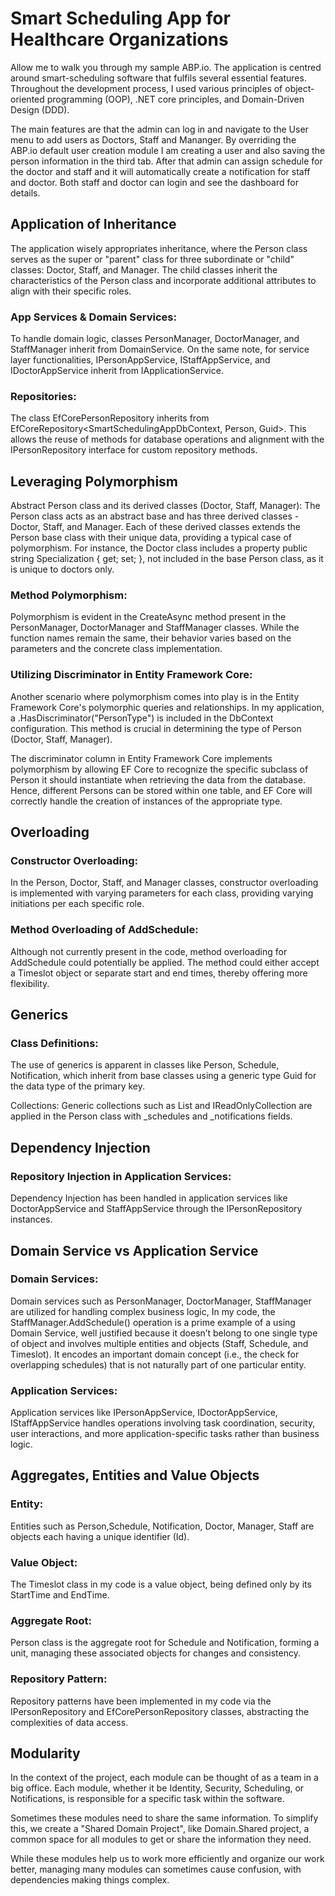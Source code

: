 # Smart Scheduling App for Healthcare Organizations
Allow me to walk you through my sample ABP.io. The application is centred around smart-scheduling software that fulfils several essential features. Throughout the development process, I used various principles of object-oriented programming (OOP), .NET core principles, and Domain-Driven Design (DDD).

The main features are that the admin can log in and navigate to the User menu to add users as Doctors, Staff and Mananger. By overriding the ABP.io default user creation module I am creating a user and also saving the person information in the third tab. After that admin can assign schedule for the doctor and staff and it will automatically create a notification for staff and doctor. Both staff and doctor can login and see the dashboard for details. 

## Application of Inheritance
The application wisely appropriates inheritance, where the Person class serves as the super or "parent" class for three subordinate or "child" classes: Doctor, Staff, and Manager. The child classes inherit the characteristics of the Person class and incorporate additional attributes to align with their specific roles.

### App Services & Domain Services:
To handle domain logic, classes PersonManager, DoctorManager, and StaffManager inherit from DomainService. On the same note, for service layer functionalities, IPersonAppService, IStaffAppService, and IDoctorAppService inherit from IApplicationService.

### Repositories:
The class EfCorePersonRepository inherits from EfCoreRepository<SmartSchedulingAppDbContext, Person, Guid>. This allows the reuse of methods for database operations and alignment with the IPersonRepository interface for custom repository methods.

## Leveraging Polymorphism
Abstract Person class and its derived classes (Doctor, Staff, Manager):
The Person class acts as an abstract base and has three derived classes - Doctor, Staff, and Manager. Each of these derived classes extends the Person base class with their unique data, providing a typical case of polymorphism. For instance, the Doctor class includes a property public string Specialization { get; set; }, not included in the base Person class, as it is unique to doctors only.

### Method Polymorphism:
Polymorphism is evident in the CreateAsync method present in the PersonManager, DoctorManager and StaffManager classes. While the function names remain the same, their behavior varies based on the parameters and the concrete class implementation.

### Utilizing Discriminator in Entity Framework Core:
Another scenario where polymorphism comes into play is in the Entity Framework Core's polymorphic queries and relationships. In my application, a .HasDiscriminator<string>("PersonType") is included in the DbContext configuration. This method is crucial in determining the type of Person (Doctor, Staff, Manager).

The discriminator column in Entity Framework Core implements polymorphism by allowing EF Core to recognize the specific subclass of Person it should instantiate when retrieving the data from the database. Hence, different Persons can be stored within one table, and EF Core will correctly handle the creation of instances of the appropriate type.

## Overloading
### Constructor Overloading:
In the Person, Doctor, Staff, and Manager classes, constructor overloading is implemented with varying parameters for each class, providing varying initiations per each specific role.

### Method Overloading of AddSchedule:
Although not currently present in the code, method overloading for AddSchedule could potentially be applied. The method could either accept a Timeslot object or separate start and end times, thereby offering more flexibility.

## Generics
### Class Definitions:
The use of generics is apparent in classes like Person, Schedule, Notification, which inherit from base classes using a generic type Guid for the data type of the primary key.

Collections:
Generic collections such as List<T> and IReadOnlyCollection<T> are applied in the Person class with _schedules and _notifications fields.

## Dependency Injection

### Repository Injection in Application Services:
Dependency Injection has been handled in application services like DoctorAppService and StaffAppService through the IPersonRepository instances.

## Domain Service vs Application Service
### Domain Services:
Domain services such as PersonManager, DoctorManager, StaffManager are utilized for handling complex business logic, In my code, the StaffManager.AddSchedule() operation is a prime example of a using Domain Service, well justified because it doesn’t belong to one single type of object and involves multiple entities and objects (Staff, Schedule, and Timeslot). It encodes an important domain concept (i.e., the check for overlapping schedules) that is not naturally part of one particular entity.

### Application Services:
Application services like IPersonAppService, IDoctorAppService, IStaffAppService handles operations involving task coordination, security, user interactions, and more application-specific tasks rather than business logic.

## Aggregates, Entities and Value Objects
### Entity:
Entities such as Person,Schedule, Notification, Doctor, Manager, Staff are objects each having a unique identifier (Id).

### Value Object:
The Timeslot class in my code is a value object, being defined only by its StartTime and EndTime.

### Aggregate Root:
Person class is the aggregate root for Schedule and Notification, forming a unit, managing these associated objects for changes and consistency.

### Repository Pattern:
Repository patterns have been implemented in my code via the IPersonRepository and EfCorePersonRepository classes, abstracting the complexities of data access.

## Modularity
In the context of the project, each module can be thought of as a team in a big office. Each module, whether it be Identity, Security, Scheduling, or Notifications, is responsible for a specific task within the software.

Sometimes these modules need to share the same information. To simplify this, we create a "Shared Domain Project", like Domain.Shared project, a common space for all modules to get or share the information they need.

While these modules help us to work more efficiently and organize our work better, managing many modules can sometimes cause confusion, with dependencies making things complex.



